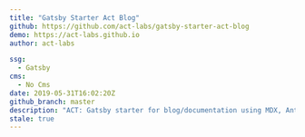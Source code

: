 ```yaml
---
title: "Gatsby Starter Act Blog"
github: https://github.com/act-labs/gatsby-starter-act-blog
demo: https://act-labs.github.io
author: act-labs

ssg:
  - Gatsby
cms:
  - No Cms
date: 2019-05-31T16:02:20Z
github_branch: master
description: "ACT: Gatsby starter for blog/documentation using MDX, Ant Design, gatsby-plugin-combine"
stale: true
---
```

